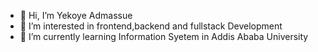 - 👋 Hi, I’m  Yekoye Admassue
- 👀 I’m interested in frontend,backend and fullstack Development
- 🌱 I’m currently learning Information Syetem in Addis Ababa University

<!---
ykyadmas/ykyadmas is a ✨ special ✨ repository because its `README.md` (this file) appears on your GitHub profile.
You can click the Preview link to take a look at your changes.
--->
